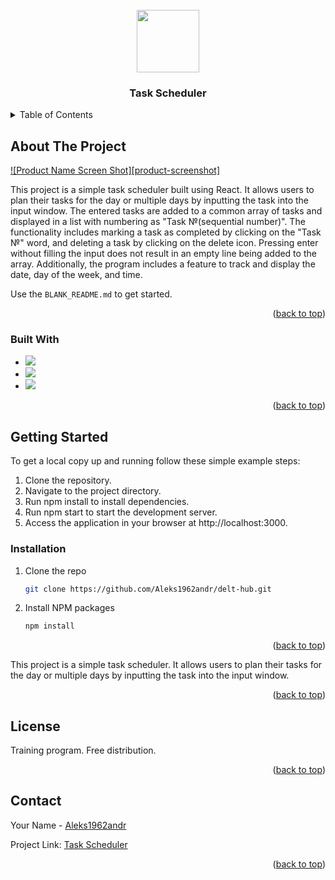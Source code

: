 <!-- PROJECT LOGO -->
<br />
<div align="center">
  <a href="https://github.com/Aleks1962andr/delt-hub.git">
    <img src="https://media.giphy.com/media/M9gbBd9nbDrOTu1Mqx/giphy.gif" width="100"/>
  </a>

  <h3 align="center">Task Scheduler</h3>

 </div>



<!-- TABLE OF CONTENTS -->
<details>
  <summary>Table of Contents</summary>
  <ol>
    <li>
      <a href="#about-the-project">About The Project</a>
      <ul>
        <li><a href="#built-with">Built With</a></li>
      </ul>
    </li>
    <li>
       <a href="#getting-started">Getting Started</a>
      <ul>
       <li><a href="#installation">Installation</a></li>
      </ul>
    </li>
    <li><a href="#usage">Usage</a></li>
    <li><a href="#license">License</a></li>
    <li><a href="#contact">Contact</a></li>
      </ol>
</details>



<!-- ABOUT THE PROJECT -->
## About The Project

[![Product Name Screen Shot][product-screenshot]](https://github.com/Aleks1962andr/delt-hub/blob/main/ekran.jpg)

This project is a simple task scheduler built using React. It allows users to plan their tasks for the day or multiple days by inputting the task into the input window. The entered tasks are added to a common array of tasks and displayed in a list with numbering as "Task №(sequential number)". The functionality includes marking a task as completed by clicking on the "Task №" word, and deleting a task by clicking on the delete icon. Pressing enter without filling the input does not result in an empty line being added to the array. Additionally, the program includes a feature to track and display the date, day of the week, and time.

Use the `BLANK_README.md` to get started.

<p align="right">(<a href="#readme-top">back to top</a>)</p>


### Built With


* <img src="https://img.shields.io/badge/JavaScript-black?style=for-the-badge&logo=JavaScript&logoColor=whait"/>
* <img src="https://img.shields.io/badge/React-black?style=for-the-badge&logo=React&logoColor=whait"/>
* <img src="https://img.shields.io/badge/Node.js-black?style=for-the-badge&logo=Node.js&logoColor=whait"/>


<p align="right">(<a href="#readme-top">back to top</a>)</p>


<!-- GETTING STARTED -->
## Getting Started

To get a local copy up and running follow these simple example steps:
1. Clone the repository.
2. Navigate to the project directory.
3. Run npm install to install dependencies.
4. Run npm start to start the development server.
5. Access the application in your browser at http://localhost:3000.


### Installation

1. Clone the repo
   ```sh
   git clone https://github.com/Aleks1962andr/delt-hub.git
   ```
2. Install NPM packages
   ```sh
   npm install
   ```

<p align="right">(<a href="#readme-top">back to top</a>)</p>



<!-- USAGE EXAMPLES -->


This project is a simple task scheduler. It allows users to plan their tasks for the day or multiple days by inputting the task into the input window. 

<p align="right">(<a href="#readme-top">back to top</a>)</p>


<!-- LICENSE -->
## License

Training program. Free distribution.

<p align="right">(<a href="#readme-top">back to top</a>)</p>



<!-- CONTACT -->
## Contact

Your Name - [Aleks1962andr](https://linkedin.com/in/alexander-andreev-5964902b8)  

Project Link: [Task Scheduler](https://github.com/Aleks1962andr/delt-hub.git)

<p align="right">(<a href="#readme-top">back to top</a>)</p>
